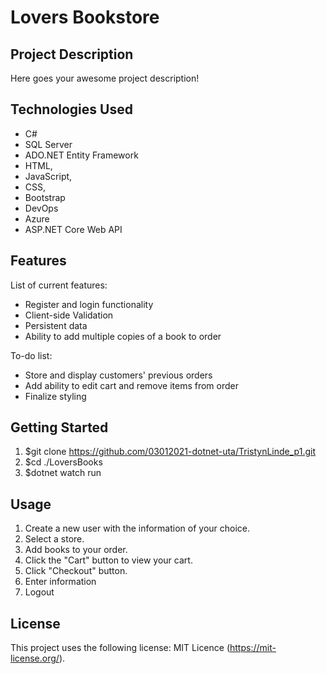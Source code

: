 # Lovers Bookstore

## Project Description

Here goes your awesome project description!

## Technologies Used

* C#
* SQL Server
* ADO.NET Entity Framework
* HTML,
* JavaScript,
* CSS,
* Bootstrap
* DevOps
* Azure
* ASP.NET Core Web API

## Features

List of current features:
* Register and login functionality
* Client-side Validation
* Persistent data
* Ability to add multiple copies of a book to order

To-do list:
* Store and display customers' previous orders
* Add ability to edit cart and remove items from order
* Finalize styling 

## Getting Started
   
1. $git clone https://github.com/03012021-dotnet-uta/TristynLinde_p1.git
2. $cd ./LoversBooks
3. $dotnet watch run

## Usage

1. Create a new user with the information of your choice.
2. Select a store.
3. Add books to your order.
4. Click the "Cart" button to view your cart.
5. Click "Checkout" button.
6. Enter information
7. Logout

## License

This project uses the following license: MIT Licence (https://mit-license.org/).

